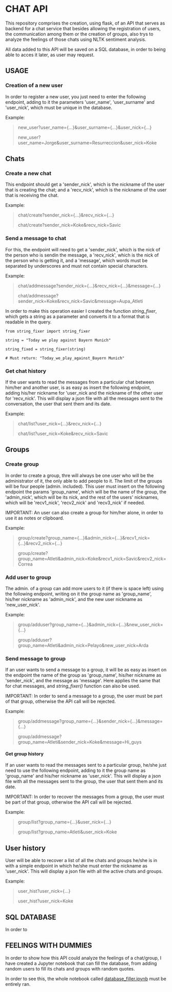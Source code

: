 # **CHAT API**

This repository comprises the creation, using flask, of an API that serves as backend for a chat service that besides allowing the registration of users, the communication among them or the creation of groups, also trys to analyze the feelings of those chats using NLTK sentiment analysis.

All data added to this API will be saved on a SQL database, in order to being able to acces it later, as user may request.

## **USAGE**
### **Creation of a new user**
In order to register a new user, you just need to enter the following endpoint, adding to it the parameters 'user_name', 'user_surname' and 'user_nick', which must be unique in the database. 

Example:

> new_user?user_name={...}&user_surname={...}&user_nick={...}
> 
> new_user?user_name=Jorge&user_surname=Resurreccion&user_nick=Koke

## **Chats**
### **Create a new chat**
This endpoint should get a 'sender_nick', which is the nickname of the user that is creating the chat; and a 'recv_nick', which is the nickname of the user that is receiving the chat. 

Example:

> chat/create?sender_nick={...}&recv_nick={...}
> 
> chat/create?sender_nick=Koke&recv_nick=Savic

### **Send a message to chat**
For this, the endpoint will need to get a 'sender_nick', which is the nick of the person who is sendin the message, a 'recv_nick', which is the nick of the person who is getting it, and a 'message', which words must be separated by underscores and must not contain special characters. 

Example:

> chat/addmessage?sender_nick={...}&recv_nick={...}&message={...}
>
> chat/addmessage?sender_nick=Koke&recv_nick=Savic&message=Aupa_Atleti

In order to make this operation easier I created the function *string_fixer*, which gets a string as a parameter and converts it to a format that is readable in the query.

~~~~
from string_fixer import string_fixer
    
string = "Today we play against Bayern Munich"
    
string_fixed = string_fixer(string)

# Must return: "Today_we_play_against_Bayern Munich" 
~~~~

### **Get chat history**
If the user wants to read the messages from a particular chat between him/her and another user, is as easy as insert the following endpoint, adding his/her nickname for 'user_nick and the nickname of the other user for 'recv_nick'. This will display a json file with all the messages sent to the conversation, the user that sent them and its date. 

Example:

> chat/list?user_nick={...}&recv_nick={...}
>
> chat/list?user_nick=Koke&recv_nick=Savic

## **Groups**

### **Create group**
In order to create a group, thre will always be one user who will be the administrator of it, the only able to add people to it. The limit of the groups will be four people (admin. included). This user must insert on the following endpoint the params 'group_name', which will be the name of the group, the 'admin_nick', which will be its nick, and the rest of the users' nicknames, which will be 'recv1_nick', 'recv2_nick' and 'recv3_nick' if needed.

IMPORTANT: An user can also create a group for him/her alone, in order to use it as notes or clipboard. 

Example:

> group/create?group_name={...}&admin_nick={...}&recv1_nick={...}&recv2_nick={...}
>
> group/create?group_name=Atleti&admin_nick=Koke&recv1_nick=Savic&recv2_nick=Correa

### **Add user to group**
The admin. of a group can add more users to it (if there is space left) using the following endpoint, writing on it the group name as 'group_name', his/her nickname as 'admin_nick', and the new user nickname as 'new_user_nick'.

Example:
> group/adduser?group_name={...}&admin_nick={...}&new_user_nick={...}
>
> group/adduser?group_name=Atleti&admin_nick=Pelayo&new_user_nick=Arda

### **Send message to group**
If an user wants to send a message to a group, it will be as easy as insert on the endpoint the name of the group as 'group_name', his/her nickname as 'sender_nick', and the message as 'message'. Here applies the same that for chat messages, and *string_fixer()* function can also be used. 

IMPORTANT: In order to send a message to a group, the user must be part of that group, otherwise the API call will be rejected.

Example:
> group/addmessage?group_name={...}&sender_nick={...}&message={...}
>
> group/addmessage?group_name=Atleti&sender_nick=Koke&message=Hi_guys

#### **Get group history**
If an user wants to read the messages sent to a particular group, he/she just need to use the following endpoint, adding to it the group name as 'group_name' and his/her nickname as 'user_nick'. This will display a json file with all the messages sent to the group, the user that sent them and its date.

IMPORTANT: In order to recover the messages from a group, the user must be part of that group, otherwise the API call will be rejected.

Example:
> group/list?group_name={...}&user_nick={...}
>
> group/list?group_name=Atleti&user_nick=Koke


## **User history**
User will be able to recover a list of all the chats and groups he/she is in with a simple endpoint in which he/she must enter the nickname as 'user_nick'. This will display a json file with all the active chats and groups.

Example:
> user_hist?user_nick={...}
>
> user_hist?user_nick=Koke

## **SQL DATABASE**

In order to 

## **FEELINGS WITH DUMMIES**

In order to show how this API could analyze the feelings of a chat/group, I have created a Jupyter notebook that can fill the database, from adding random users to fill its chats and groups with random quotes. 

In order to see this, the whole notebook called [database_filler.ipynb](https://github.com/EduOporto/ironhack-projects/blob/main/chat-api/database_filler.ipynb) must be entirely ran.